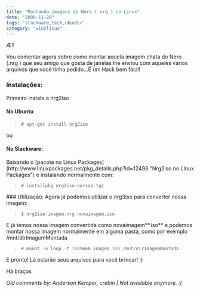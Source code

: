 ```yaml
---
title: "Montando imagens do Nero ( nrg ) no Linux"
date: "2008-11-29"
tags: "slackware,tech,ubuntu"
category: "win2linux"
---
```


Æ!!

Vou comentar agora sobre como montar aquela imagem chata do Nero (.nrg ) que seu amigo que gosta de janelas lhe enviou com aqueles vários arquivos que você tinha pedido...É um Hack bem fácil!
### Instalações:
Primeiro instale o nrg2iso
<h4>No Ubuntu</h4>
<blockquote><code># apt-get install nrg2iso</code></blockquote>
ou
<h4>No Slackware:</h4>
Baixando o [pacote no Linux Packages](http://www.linuxpackages.net/pkg_details.php?id=12493 "Nrg2iso no LInux Packages") e instalando normalmente com:
<blockquote><code># installpkg nrg2iso-versao.tgz</code></blockquote>
### Utilização:
Agora já podemos utilizar o nrg3iso para converter nossa imagem:
<blockquote><code>$ nrg2iso imagem.nrg novaimagem.iso</code></blockquote>
E já temos nossa imagem convertida como novaimagem**.iso** e podemos montar nossa imagem normalmente em alguma pasta, como por exemplo /mnt/dirImagemMontada
<blockquote><code># mount -o loop -t iso9660 imagem.iso /mnt/dirImagemMontada</code></blockquote>
E pronto! Lá estarão seus arquivos para você brincar! ;)

Há braços



_Old comments by: Anderson Kemper, crebin | Not available anymore. :(_
